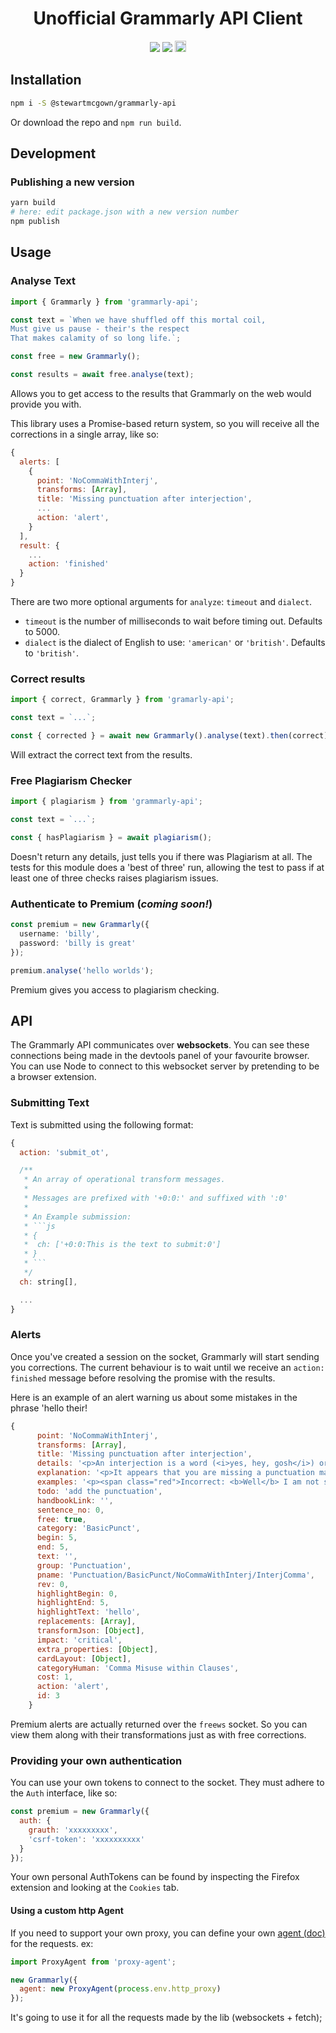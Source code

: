 <p align="center">
  <h1 align="center">Unofficial Grammarly API Client</h1>
</p>
<p align="center">
  <img src="https://badges.frapsoft.com/typescript/version/typescript-next.svg?v=101" />
  <a href="https://travis-ci.com/stewartmcgown/grammarly-api"><img src="https://travis-ci.com/stewartmcgown/grammarly-api.svg?token=Syey35s3hTFfwJM2x8gp&branch=master" /></a>
  <a href="https://badge.fury.io/js/%40stewartmcgown%2Fgrammarly-api"><img src="https://badge.fury.io/js/%40stewartmcgown%2Fgrammarly-api.svg" alt="npm version" height="18"></a>
</p>

## Installation

```bash
npm i -S @stewartmcgown/grammarly-api
```

Or download the repo and `npm run build`.

## Development

### Publishing a new version

```bash
yarn build
# here: edit package.json with a new version number
npm publish
```

## Usage

### Analyse Text

```ts
import { Grammarly } from 'grammarly-api';

const text = `When we have shuffled off this mortal coil,
Must give us pause - their's the respect
That makes calamity of so long life.`;

const free = new Grammarly();

const results = await free.analyse(text);
```

Allows you to get access to the results that Grammarly on the web would provide you with.

This library uses a Promise-based return system, so you will receive all the corrections in a single array, like so:

```js
{
  alerts: [
    {
      point: 'NoCommaWithInterj',
      transforms: [Array],
      title: 'Missing punctuation after interjection',
      ...
      action: 'alert',
    }
  ],
  result: {
    ...
    action: 'finished'
  }
}
```

There are two more optional arguments for `analyze`: `timeout` and `dialect`.

- `timeout` is the number of milliseconds to wait before timing out. Defaults to 5000.
- `dialect` is the dialect of English to use: `'american'` or `'british'`. Defaults to `'british'`.

### Correct results

```js
import { correct, Grammarly } from 'gramarly-api';

const text = `...`;

const { corrected } = await new Grammarly().analyse(text).then(correct);
```

Will extract the correct text from the results.

### Free Plagiarism Checker

```js
import { plagiarism } from 'grammarly-api';

const text = `...`;

const { hasPlagiarism } = await plagiarism();
```

Doesn't return any details, just tells you if there was Plagiarism at all. The tests for this module does a 'best of three' run, allowing the test to pass if at least one of three checks raises plagiarism issues.

### Authenticate to Premium (_coming soon!_)

```ts
const premium = new Grammarly({
  username: 'billy',
  password: 'billy is great'
});

premium.analyse('hello worlds');
```

Premium gives you access to plagiarism checking.

## API

The Grammarly API communicates over **websockets**. You can see these connections being made in the devtools panel of your favourite browser. You can use Node to connect to this websocket server by pretending to be
a browser extension.

### Submitting Text

Text is submitted using the following format:

````js
{
  action: 'submit_ot',

  /**
   * An array of operational transform messages.
   *
   * Messages are prefixed with '+0:0:' and suffixed with ':0'
   *
   * An Example submission:
   * ```js
   * {
   *  ch: ['+0:0:This is the text to submit:0']
   * }
   * ```
   */
  ch: string[],

  ...
}
````

### Alerts

Once you've created a session on the socket, Grammarly will start sending you corrections. The current behaviour is to wait until we receive an `action: finished` message before resolving the promise with the results.

Here is an example of an alert warning us about some mistakes in the phrase 'hello their!

```js
{
      point: 'NoCommaWithInterj',
      transforms: [Array],
      title: 'Missing punctuation after interjection',
      details: '<p>An interjection is a word (<i>yes, hey, gosh</i>) or short phrase (<i>oh my, my goodness</i>) that expresses some emotion and is not grammatically related to the sentence that follows. The interjection is followed by an exclamation point for strong emotions (<i>Wow! I won the lottery!</i>) and a comma for a weaker emotion (<i>Wow, that is news to me.</i>).\n',
      explanation: '<p>It appears that you are missing a punctuation mark after the interjection <b>hello</b>. Consider adding a comma.\n',
      examples: '<p><span class="red">Incorrect: <b>Well</b> I am not so sure about that.</span><br/><span class="green">Correct: <b>Well,</b> I am not so sure about that.</span><br/><p><span class="red">Incorrect: <b>No</b> I did not take out the trash.</span><br/><span class="green">Correct: <b>No,</b> I did not take out the trash.</span><br/><p><span class="red">Incorrect: <b>Aw</b> that kitten is cute.</span><br/><span class="green">Correct: <b>Aw,</b> that kitten is cute.</span><br/>',
      todo: 'add the punctuation',
      handbookLink: '',
      sentence_no: 0,
      free: true,
      category: 'BasicPunct',
      begin: 5,
      end: 5,
      text: '',
      group: 'Punctuation',
      pname: 'Punctuation/BasicPunct/NoCommaWithInterj/InterjComma',
      rev: 0,
      highlightBegin: 0,
      highlightEnd: 5,
      highlightText: 'hello',
      replacements: [Array],
      transformJson: [Object],
      impact: 'critical',
      extra_properties: [Object],
      cardLayout: [Object],
      categoryHuman: 'Comma Misuse within Clauses',
      cost: 1,
      action: 'alert',
      id: 3
    }
```

Premium alerts are actually returned over the `freews` socket. So you can view them along with their transformations just as with free corrections.

### Providing your own authentication

You can use your own tokens to connect to the socket. They must adhere to the `Auth` interface, like so:

```js
const premium = new Grammarly({
  auth: {
    grauth: 'xxxxxxxxx',
    'csrf-token': 'xxxxxxxxxx'
  }
});
```

Your own personal AuthTokens can be found by inspecting the Firefox extension and looking at the `Cookies` tab.

#### Using a custom http Agent

If you need to support your own proxy, you can define your own [agent (doc)](https://nodejs.org/api/http.html#http_new_agent_options) for the requests.
ex:

```js
import ProxyAgent from 'proxy-agent';

new Grammarly({
  agent: new ProxyAgent(process.env.http_proxy)
});
```

It's going to use it for all the requests made by the lib (websockets + fetch);
